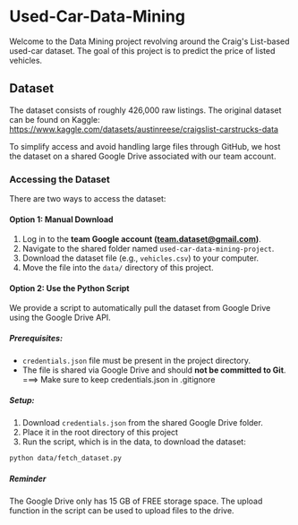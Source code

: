 # Used-Car-Data-Mining

Welcome to the Data Mining project revolving around the Craig's List-based used-car dataset. The goal of this project is to predict the price of listed vehicles.

## Dataset

The dataset consists of roughly 426,000 raw listings. The original dataset can be found on Kaggle:  
https://www.kaggle.com/datasets/austinreese/craigslist-carstrucks-data

To simplify access and avoid handling large files through GitHub, we host the dataset on a shared Google Drive associated with our team account.

### Accessing the Dataset

There are two ways to access the dataset:

#### **Option 1: Manual Download**

1. Log in to the **team Google account (team.dataset@gmail.com)**.
2. Navigate to the shared folder named `used-car-data-mining-project`.
3. Download the dataset file (e.g., `vehicles.csv`) to your computer.
4. Move the file into the `data/` directory of this project.

#### **Option 2: Use the Python Script**

We provide a script to automatically pull the dataset from Google Drive using the Google Drive API.

##### Prerequisites:

- `credentials.json` file must be present in the project directory.
- The file is shared via Google Drive and should **not be committed to Git**.
  ===> Make sure to keep credentials.json in .gitignore

##### Setup:

1. Download `credentials.json` from the shared Google Drive folder.
2. Place it in the root directory of this project
3. Run the script, which is in the data, to download the dataset:

```bash
python data/fetch_dataset.py
```

##### Reminder

The Google Drive only has 15 GB of FREE storage space. The upload function in the script can be used to upload files to the drive.
